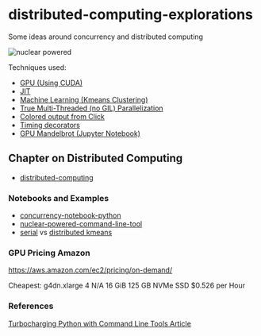 # distributed-computing-explorations
Some ideas around concurrency and distributed computing

![nuclear powered](https://user-images.githubusercontent.com/58792/47737559-6c658900-dc2e-11e8-85fc-56ad0c9bf2d6.jpg)

Techniques used:

* [GPU (Using CUDA)](https://github.com/noahgift/nuclear_powered_command_line_tools/blob/master/nuclearcli.py#L136)
* [JIT](https://github.com/noahgift/nuclear_powered_command_line_tools/blob/master/nuclearcli.py#L159)
* [Machine Learning (Kmeans Clustering)](https://github.com/noahgift/nuclear_powered_command_line_tools/blob/master/nuclearcli.py#L170)
* [True Multi-Threaded (no GIL) Parallelization](https://github.com/noahgift/nuclear_powered_command_line_tools/blob/master/nuclearcli.py#L123)
* [Colored output from Click](https://github.com/noahgift/nuclear_powered_command_line_tools/blob/master/nuclearcli.py#L164)
* [Timing decorators](https://github.com/noahgift/nuclear_powered_command_line_tools/blob/master/nuclearcli.py#L29)
* [GPU Mandelbrot (Jupyter Notebook)](https://github.com/noahgift/nuclear_powered_command_line_tools/blob/master/notebooks/numba-cuda.ipynb)


## Chapter on Distributed Computing

* [distributed-computing](https://paiml.com/docs/home/books/cloud-computing-for-data/chapter04-distributed-computing/)

### Notebooks and Examples

* [concurrency-notebook-python](https://github.com/noahgift/distributed-computing-explorations/blob/main/Concurrency_Python.ipynb)
* [nuclear-powered-command-line-tool](https://github.com/noahgift/nuclear_powered_command_line_tools/blob/master/nuclearcli.py)
* [serial](https://github.com/noahgift/distributed-computing-explorations/blob/main/serial-means.py) vs [distributed kmeans](https://github.com/noahgift/distributed-computing-explorations/blob/main/parallel-kmeans.py)

### GPU Pricing Amazon

https://aws.amazon.com/ec2/pricing/on-demand/

Cheapest:  g4dn.xlarge	4	N/A	16 GiB	125 GB NVMe SSD	$0.526 per Hour


### References

[Turbocharging Python with Command Line Tools Article](https://www.kite.com/blog/python/python-command-line-tools/)
